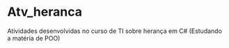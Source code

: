 # Atv_heranca
Atividades desenvolvidas no curso de TI sobre herança em C# (Estudando a matéria de POO)


